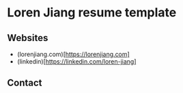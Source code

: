 # Loren Jiang resume template

## Websites
- (lorenjiang.com)[https://lorenjiang.com]
- (linkedin)[https://linkedin.com/loren-jiang]

## Contact